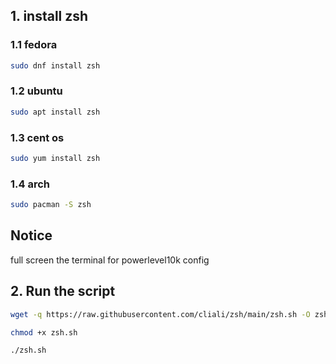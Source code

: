 ## 1. install zsh

### 1.1 fedora

```bash
sudo dnf install zsh
```

### 1.2 ubuntu

```bash
sudo apt install zsh
```

### 1.3 cent os

```bash
sudo yum install zsh
```

### 1.4 arch

```bash
sudo pacman -S zsh
```


## Notice

full screen the terminal for powerlevel10k config


## 2. Run the script

```bash
wget -q https://raw.githubusercontent.com/cliali/zsh/main/zsh.sh -O zsh.sh 

chmod +x zsh.sh

./zsh.sh
```

